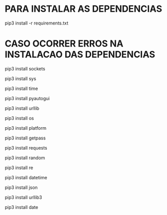 # PARA INSTALAR AS DEPENDENCIAS
pip3 install -r requirements.txt
# CASO OCORRER ERROS NA INSTALACAO DAS DEPENDENCIAS 
pip3 install sockets

pip3 install sys

pip3 install time

pip3 install pyautogui

pip3 install urllib

pip3 install os

pip3 install platform

pip3 install getpass

pip3 install requests

pip3 install random

pip3 install re

pip3 install datetime

pip3 install json

pip3 install urllib3

pip3 install date
